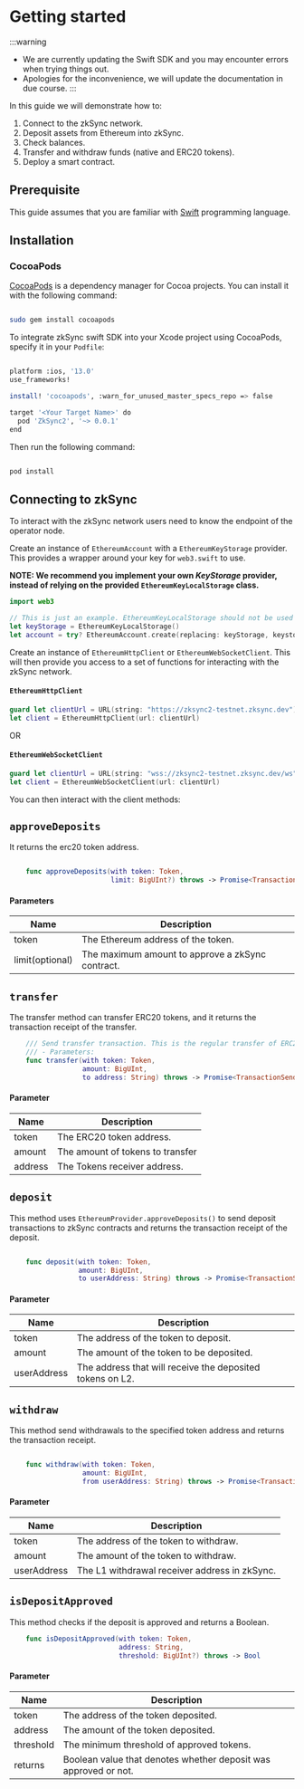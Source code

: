 # Getting started

:::warning
* We are currently updating the Swift SDK and you may encounter errors when trying things out.
* Apologies for the inconvenience, we will update the documentation in due course.
:::

In this guide we will demonstrate how to:

1. Connect to the zkSync network.
2. Deposit assets from Ethereum into zkSync.
3. Check balances.
4. Transfer and withdraw funds (native and ERC20 tokens).
5. Deploy a smart contract.

## Prerequisite

This guide assumes that you are familiar with [Swift](https://www.swift.org/) programming language.

## Installation

### CocoaPods

[CocoaPods](http://cocoapods.org/) is a dependency manager for Cocoa projects. You can install it with the following command:

```bash

sudo gem install cocoapods

```

To integrate zkSync swift SDK into your Xcode project using CocoaPods, specify it in your `Podfile`:

```bash

platform :ios, '13.0'
use_frameworks!

install! 'cocoapods', :warn_for_unused_master_specs_repo => false

target '<Your Target Name>' do
  pod 'ZkSync2', '~> 0.0.1'
end

```

Then run the following command:

```bash

pod install

```

## Connecting to zkSync

To interact with the zkSync network users need to know the endpoint of the operator node.

Create an instance of `EthereumAccount` with a `EthereumKeyStorage` provider. This provides a wrapper around your key for `web3.swift` to use. <br/>

**NOTE: We recommend you implement your own _KeyStorage_ provider, instead of relying on the provided `EthereumKeyLocalStorage` class.**

```swift
import web3

// This is just an example. EthereumKeyLocalStorage should not be used in production code
let keyStorage = EthereumKeyLocalStorage()
let account = try? EthereumAccount.create(replacing: keyStorage, keystorePassword: "MY_PASSWORD")
```

Create an instance of `EthereumHttpClient` or `EthereumWebSocketClient`. This will then provide you access to a set of functions for interacting with the zkSync network.

#### `EthereumHttpClient`

```swift
guard let clientUrl = URL(string: "https://zksync2-testnet.zksync.dev") else { return }
let client = EthereumHttpClient(url: clientUrl)
```

OR

#### `EthereumWebSocketClient`

```swift
guard let clientUrl = URL(string: "wss://zksync2-testnet.zksync.dev/ws") else { return }
let client = EthereumWebSocketClient(url: clientUrl)
```

You can then interact with the client methods:

## `approveDeposits`

It returns the erc20 token address.

```swift

    func approveDeposits(with token: Token,
                         limit: BigUInt?) throws -> Promise<TransactionSendingResult>
```

#### Parameters

| Name            | Description                                      |
| --------------- | ------------------------------------------------ |
| token           | The Ethereum address of the token.               |
| limit(optional) | The maximum amount to approve a zkSync contract. |

## `transfer`

The transfer method can transfer ERC20 tokens, and it returns the transaction receipt of the transfer.

```swift
    /// Send transfer transaction. This is the regular transfer of ERC20 token.
    /// - Parameters:
    func transfer(with token: Token,
                  amount: BigUInt,
                  to address: String) throws -> Promise<TransactionSendingResult>

```

#### Parameter

| Name    | Description                      |
| ------- | -------------------------------- |
| token   | The ERC20 token address.         |
| amount  | The amount of tokens to transfer |
| address | The Tokens receiver address.     |

## `deposit`

This method uses `EthereumProvider.approveDeposits()` to send deposit transactions to zkSync contracts and returns the transaction receipt of the deposit.

```swift

    func deposit(with token: Token,
                 amount: BigUInt,
                 to userAddress: String) throws -> Promise<TransactionSendingResult>

```

#### Parameter

| Name        | Description                                               |
| ----------- | --------------------------------------------------------- |
| token       | The address of the token to deposit.                      |
| amount      | The amount of the token to be deposited.                  |
| userAddress | The address that will receive the deposited tokens on L2. |

## `withdraw`

This method send withdrawals to the specified token address and returns the transaction receipt.

```swift

    func withdraw(with token: Token,
                  amount: BigUInt,
                  from userAddress: String) throws -> Promise<TransactionSendingResult>

```

#### Parameter

| Name        | Description                                   |
| ----------- | --------------------------------------------- |
| token       | The address of the token to withdraw.         |
| amount      | The amount of the token to withdraw.          |
| userAddress | The L1 withdrawal receiver address in zkSync. |

## `isDepositApproved`

This method checks if the deposit is approved and returns a Boolean.

```swift
    func isDepositApproved(with token: Token,
                           address: String,
                           threshold: BigUInt?) throws -> Bool
```

#### Parameter

| Name      | Description                                                     |
| --------- | --------------------------------------------------------------- |
| token     | The address of the token deposited.                             |
| address   | The amount of the token deposited.                              |
| threshold | The minimum threshold of approved tokens.                       |
| returns   | Boolean value that denotes whether deposit was approved or not. |
